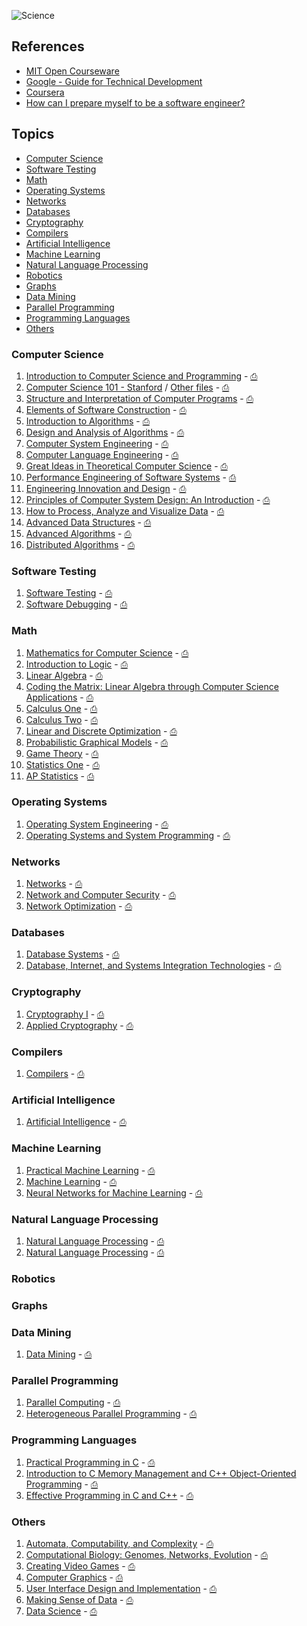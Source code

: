 ![Science](http://i.imgur.com/U3Y68Ha.jpg)

## References

- [MIT Open Courseware](http://ocw.mit.edu/courses/#electrical-engineering-and-computer-science)
- [Google - Guide for Technical Development](https://www.google.com/about/careers/students/guide-to-technical-development.html)
- [Coursera](https://www.coursera.org/)
- [How can I prepare myself to be a software engineer?](http://qr.ae/fMbg8)

## Topics

- [Computer Science](#computer-science)
- [Software Testing](#software-testing)
- [Math](#math)
- [Operating Systems](#operating-systems)
- [Networks](#networks)
- [Databases](#databases)
- [Cryptography](#cryptography)
- [Compilers](#compilers)
- [Artificial Intelligence](#artificial-intelligence)
- [Machine Learning](#machine-learning)
- [Natural Language Processing](#natural-language-processing)
- [Robotics](#robotics)
- [Graphs](#graphs)
- [Data Mining](#data-mining)
- [Parallel Programming](#parallel-programming)
- [Programming Languages](#programming-languages)
- [Others](#others)

### Computer Science

1. [Introduction to Computer Science and Programming](http://ocw.mit.edu/courses/electrical-engineering-and-computer-science/6-00sc-introduction-to-computer-science-and-programming-spring-2011/) - [⎙](/computer-science/01-introduction-to-cs-and-programming)
1. [Computer Science 101 - Stanford](https://lagunita.stanford.edu/courses/Engineering/CS101/Summer2014/about) / [Other files](http://web.stanford.edu/class/cs101/) - [⎙]()
1. [Structure and Interpretation of Computer Programs](http://ocw.mit.edu/courses/electrical-engineering-and-computer-science/6-001-structure-and-interpretation-of-computer-programs-spring-2005/) - [⎙]()
1. [Elements of Software Construction](http://ocw.mit.edu/courses/electrical-engineering-and-computer-science/6-005-elements-of-software-construction-fall-2011/) - [⎙]()
1. [Introduction to Algorithms](http://ocw.mit.edu/courses/electrical-engineering-and-computer-science/6-006-introduction-to-algorithms-fall-2011/) - [⎙]()
1. [Design and Analysis of Algorithms](http://ocw.mit.edu/courses/electrical-engineering-and-computer-science/6-046j-design-and-analysis-of-algorithms-spring-2012/) - [⎙]()
1. [Computer System Engineering](http://ocw.mit.edu/courses/electrical-engineering-and-computer-science/6-033-computer-system-engineering-spring-2009/) - [⎙]()
1. [Computer Language Engineering](http://ocw.mit.edu/courses/electrical-engineering-and-computer-science/6-035-computer-language-engineering-spring-2010/) - [⎙]()
1. [Great Ideas in Theoretical Computer Science](http://ocw.mit.edu/courses/electrical-engineering-and-computer-science/6-080-great-ideas-in-theoretical-computer-science-spring-2008/) - [⎙]()
1. [Performance Engineering of Software Systems](http://ocw.mit.edu/courses/electrical-engineering-and-computer-science/6-172-performance-engineering-of-software-systems-fall-2010/) - [⎙]()
1. [Engineering Innovation and Design](http://ocw.mit.edu/courses/engineering-systems-division/esd-051j-engineering-innovation-and-design-fall-2012/) - [⎙]()
1. [Principles of Computer System Design: An Introduction](http://ocw.mit.edu/resources/res-6-004-principles-of-computer-system-design-an-introduction-spring-2009/) - [⎙]()
1. [How to Process, Analyze and Visualize Data](http://ocw.mit.edu/resources/res-6-009-how-to-process-analyze-and-visualize-data-january-iap-2012/) - [⎙]()
1. [Advanced Data Structures](http://ocw.mit.edu/courses/electrical-engineering-and-computer-science/6-851-advanced-data-structures-spring-2012/) - [⎙]()
1. [Advanced Algorithms](http://ocw.mit.edu/courses/electrical-engineering-and-computer-science/6-854j-advanced-algorithms-fall-2008/) - [⎙]()
1. [Distributed Algorithms](http://ocw.mit.edu/courses/electrical-engineering-and-computer-science/6-852j-distributed-algorithms-fall-2009/) - [⎙]()

### Software Testing

1. [Software Testing](https://www.udacity.com/course/software-testing--cs258) - [⎙]()
1. [Software Debugging](https://www.udacity.com/course/software-debugging--cs259) - [⎙]()

### Math

1. [Mathematics for Computer Science](http://ocw.mit.edu/courses/electrical-engineering-and-computer-science/6-042j-mathematics-for-computer-science-fall-2010/) - [⎙]()
1. [Introduction to Logic](https://www.coursera.org/course/intrologic) - [⎙]()
1. [Linear Algebra](http://ocw.mit.edu/courses/mathematics/18-06-linear-algebra-spring-2010/) - [⎙]()
1. [Coding the Matrix: Linear Algebra through Computer Science Applications](https://www.coursera.org/course/matrix) - [⎙]()
1. [Calculus One](https://www.coursera.org/learn/calculus1) - [⎙]()
1. [Calculus Two](https://www.coursera.org/learn/advanced-calculus) - [⎙]()
1. [Linear and Discrete Optimization](https://www.coursera.org/course/linearopt) - [⎙]()
1. [Probabilistic Graphical Models](https://www.coursera.org/course/pgm) - [⎙]()
1. [Game Theory](https://www.coursera.org/course/gametheory) - [⎙]()
1. [Statistics One](https://www.coursera.org/course/stats1) - [⎙]()
1. [AP Statistics](http://stattrek.com/tutorials/ap-statistics-tutorial.aspx) - [⎙]()

### Operating Systems

1. [Operating System Engineering](http://ocw.mit.edu/courses/electrical-engineering-and-computer-science/6-828-operating-system-engineering-fall-2012/) - [⎙]()
1. [Operating Systems and System Programming](https://www.youtube.com/watch?v=XgQo4JkN4Bw&list=PL3289DD0D0F0CD4A3) - [⎙]()

### Networks

1. [Networks](http://ocw.mit.edu/courses/economics/14-15j-networks-fall-2009/) - [⎙]()
1. [Network and Computer Security](http://ocw.mit.edu/courses/electrical-engineering-and-computer-science/6-857-network-and-computer-security-spring-2014/) - [⎙]()
1. [Network Optimization](http://ocw.mit.edu/courses/sloan-school-of-management/15-082j-network-optimization-fall-2010/) - [⎙]()

### Databases

1. [Database Systems](http://ocw.mit.edu/courses/electrical-engineering-and-computer-science/6-830-database-systems-fall-2010/) - [⎙]()
1. [Database, Internet, and Systems Integration Technologies](http://ocw.mit.edu/courses/civil-and-environmental-engineering/1-264j-database-internet-and-systems-integration-technologies-fall-2013/) - [⎙]()

### Cryptography

1. [Cryptography I](https://www.coursera.org/course/crypto) - [⎙]()
1. [Applied Cryptography](https://www.udacity.com/course/applied-cryptography--cs387) - [⎙]()

### Compilers

1. [Compilers](https://www.coursera.org/course/compilers) - [⎙]()

### Artificial Intelligence

1. [Artificial Intelligence](http://ocw.mit.edu/courses/electrical-engineering-and-computer-science/6-034-artificial-intelligence-fall-2010/) - [⎙]()

### Machine Learning

1. [Practical Machine Learning](https://www.coursera.org/course/predmachlearn) - [⎙]()
1. [Machine Learning](https://www.coursera.org/learn/machine-learning) - [⎙]()
1. [Neural Networks for Machine Learning](https://www.coursera.org/course/neuralnets) - [⎙]()

### Natural Language Processing

1. [Natural Language Processing](https://www.coursera.org/course/nlangp) - [⎙]()
1. [Natural Language Processing](https://www.coursera.org/course/nlp) - [⎙]()

### Robotics

### Graphs

### Data Mining

1. [Data Mining](https://www.coursera.org/specialization/datamining/20?utm_medium=catalog) - [⎙]()

### Parallel Programming

1. [Parallel Computing](http://ocw.mit.edu/courses/mathematics/18-337j-parallel-computing-fall-2011/) - [⎙]()
1. [Heterogeneous Parallel Programming](https://www.coursera.org/course/hetero) - [⎙]()

### Programming Languages

1. [Practical Programming in C](http://ocw.mit.edu/courses/electrical-engineering-and-computer-science/6-087-practical-programming-in-c-january-iap-2010/) - [⎙]()
1. [Introduction to C Memory Management and C++ Object-Oriented Programming](http://ocw.mit.edu/courses/electrical-engineering-and-computer-science/6-088-introduction-to-c-memory-management-and-c-object-oriented-programming-january-iap-2010/) - [⎙]()
1. [Effective Programming in C and C++](http://ocw.mit.edu/courses/electrical-engineering-and-computer-science/6-s096-effective-programming-in-c-and-c-january-iap-2014/) - [⎙]()

### Others

1. [Automata, Computability, and Complexity](http://ocw.mit.edu/courses/electrical-engineering-and-computer-science/6-045j-automata-computability-and-complexity-spring-2011/) - [⎙]()
1. [Computational Biology: Genomes, Networks, Evolution](http://ocw.mit.edu/courses/electrical-engineering-and-computer-science/6-047-computational-biology-genomes-networks-evolution-fall-2008/) - [⎙]()
1. [Creating Video Games](http://ocw.mit.edu/courses/comparative-media-studies-writing/cms-611j-creating-video-games-fall-2013/) - [⎙]()
1. [Computer Graphics](http://ocw.mit.edu/courses/electrical-engineering-and-computer-science/6-837-computer-graphics-fall-2012/) - [⎙]()
1. [User Interface Design and Implementation](http://ocw.mit.edu/courses/electrical-engineering-and-computer-science/6-831-user-interface-design-and-implementation-spring-2011/) - [⎙]()
1. [Making Sense of Data](https://datasense.withgoogle.com/course) - [⎙]()
1. [Data Science](https://www.coursera.org/specialization/jhudatascience/1?utm_medium=courseDescripTop) - [⎙]()
